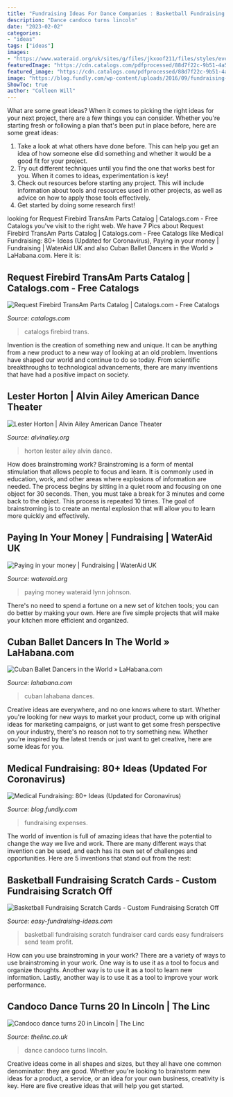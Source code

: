```yaml
---
title: "Fundraising Ideas For Dance Companies : Basketball Fundraising Scratch Fundraiser Card Cards Easy Fundraisers Send Team Profit"
description: "Dance candoco turns lincoln"
date: "2023-02-02"
categories:
- "ideas"
tags: ["ideas"]
images:
- "https://www.wateraid.org/uk/sites/g/files/jkxoof211/files/styles/event_landscape_3x2/public/pay-in-offline-donations.jpg?itok=-DxRkS9-"
featuredImage: "https://cdn.catalogs.com/pdfprocessed/88d7f22c-9b51-4a51-82ca-a39a5e404a10/CatalogsDotCom_Firebird_2021.jpg"
featured_image: "https://cdn.catalogs.com/pdfprocessed/88d7f22c-9b51-4a51-82ca-a39a5e404a10/CatalogsDotCom_Firebird_2021.jpg"
image: "https://blog.fundly.com/wp-content/uploads/2016/09/fundraising-ideas-for-medical-health-expenses-1.png"
ShowToc: true
author: "Colleen Will"
---
```



What are some great ideas?
When it comes to picking the right ideas for your next project, there are a few things you can consider. Whether you're starting fresh or following a plan that's been put in place before, here are some great ideas:
1. Take a look at what others have done before. This can help you get an idea of how someone else did something and whether it would be a good fit for your project. 
2. Try out different techniques until you find the one that works best for you. When it comes to ideas, experimentation is key! 
3. Check out resources before starting any project. This will include information about tools and resources used in other projects, as well as advice on how to apply those tools effectively. 
4. Get started by doing some research first!

	

		
looking for Request Firebird TransAm Parts Catalog | Catalogs.com - Free Catalogs you've visit to the right web. We have 7 Pics about Request Firebird TransAm Parts Catalog | Catalogs.com - Free Catalogs like Medical Fundraising: 80+ Ideas (Updated for Coronavirus), Paying in your money | Fundraising | WaterAid UK and also Cuban Ballet Dancers in the World » LaHabana.com. Here it is:
		
    
## Request Firebird TransAm Parts Catalog | Catalogs.com - Free Catalogs

<img loading=lazy src="https://cdn.catalogs.com/pdfprocessed/88d7f22c-9b51-4a51-82ca-a39a5e404a10/CatalogsDotCom_Firebird_2021.jpg" onerror="this.onerror=null;this.src='https://tse3.mm.bing.net/th?id=OIP.cIW_WKWhnYjwOdWAqEGMewHaKn&amp;pid=15.1';" alt="Request Firebird TransAm Parts Catalog | Catalogs.com - Free Catalogs">

_Source: catalogs.com_

>catalogs firebird trans. 

	

Invention is the creation of something new and unique. It can be anything from a new product to a new way of looking at an old problem. Inventions have shaped our world and continue to do so today. From scientific breakthroughs to technological advancements, there are many inventions that have had a positive impact on society.

    
## Lester Horton | Alvin Ailey American Dance Theater

<img loading=lazy src="https://www.alvinailey.org/sites/default/files/LH2.JPG" onerror="this.onerror=null;this.src='https://tse2.mm.bing.net/th?id=OIP.Uyoqf6KQqyrh2F2tmsZKCQHaJa&amp;pid=15.1';" alt="Lester Horton | Alvin Ailey American Dance Theater">

_Source: alvinailey.org_

>horton lester ailey alvin dance. 

	

How does brainstroming work?
Brainstroming is a form of mental stimulation that allows people to focus and learn. It is commonly used in education, work, and other areas where explosions of information are needed. The process begins by sitting in a quiet room and focusing on one object for 30 seconds. Then, you must take a break for 3 minutes and come back to the object. This process is repeated 10 times. The goal of brainstroming is to create an mental explosion that will allow you to learn more quickly and effectively.

    
## Paying In Your Money | Fundraising | WaterAid UK

<img loading=lazy src="https://www.wateraid.org/uk/sites/g/files/jkxoof211/files/styles/event_landscape_3x2/public/pay-in-offline-donations.jpg?itok=-DxRkS9-" onerror="this.onerror=null;this.src='https://tse1.mm.bing.net/th?id=OIP.E46HSvztaJBxfi_DnCxzaAHaE8&amp;pid=15.1';" alt="Paying in your money | Fundraising | WaterAid UK">

_Source: wateraid.org_

>paying money wateraid lynn johnson. 

	

There's no need to spend a fortune on a new set of kitchen tools; you can do better by making your own. Here are five simple projects that will make your kitchen more efficient and organized.

    
## Cuban Ballet Dancers In The World » LaHabana.com

<img loading=lazy src="http://www.lahabana.com/content/wp-content/uploads/2016/04/cuba-ballet-dancers.jpg" onerror="this.onerror=null;this.src='https://tse2.mm.bing.net/th?id=OIP.JB1ray__bYKqwaNIKIfpxAHaKB&amp;pid=15.1';" alt="Cuban Ballet Dancers in the World » LaHabana.com">

_Source: lahabana.com_

>cuban lahabana dances. 

	

Creative ideas are everywhere, and no one knows where to start. Whether you're looking for new ways to market your product, come up with original ideas for marketing campaigns, or just want to get some fresh perspective on your industry, there's no reason not to try something new. Whether you're inspired by the latest trends or just want to get creative, here are some ideas for you.

    
## Medical Fundraising: 80+ Ideas (Updated For Coronavirus)

<img loading=lazy src="https://blog.fundly.com/wp-content/uploads/2016/09/fundraising-ideas-for-medical-health-expenses-1.png" onerror="this.onerror=null;this.src='https://tse4.mm.bing.net/th?id=OIP.N9NnH5No8v7kLMXzNblU0gHaDe&amp;pid=15.1';" alt="Medical Fundraising: 80+ Ideas (Updated for Coronavirus)">

_Source: blog.fundly.com_

>fundraising expenses. 

	

The world of invention is full of amazing ideas that have the potential to change the way we live and work. There are many different ways that invention can be used, and each has its own set of challenges and opportunities. Here are 5 inventions that stand out from the rest:

    
## Basketball Fundraising Scratch Cards - Custom Fundraising Scratch Off

<img loading=lazy src="http://www.easy-fundraising-ideas.com/efi-images-v3/prd-sc-basketball.jpg" onerror="this.onerror=null;this.src='https://tse2.mm.bing.net/th?id=OIP.ngNLDBf_CitayMx4eNvebgAAAA&amp;pid=15.1';" alt="Basketball Fundraising Scratch Cards - Custom Fundraising Scratch Off">

_Source: easy-fundraising-ideas.com_

>basketball fundraising scratch fundraiser card cards easy fundraisers send team profit. 

	

How can you use brainstroming in your work?
There are a variety of ways to use brainstroming in your work. One way is to use it as a tool to focus and organize thoughts. Another way is to use it as a tool to learn new information. Lastly, another way is to use it as a tool to improve your work performance.

    
## Candoco Dance Turns 20 In Lincoln | The Linc

<img loading=lazy src="https://thelinc.co.uk/wp-content/uploads/2011/11/HG2_1576HGX2Final-2.jpg" onerror="this.onerror=null;this.src='https://tse3.mm.bing.net/th?id=OIP.Plwbj42rRo5poTpeabTaPQHaFz&amp;pid=15.1';" alt="Candoco dance turns 20 in Lincoln | The Linc">

_Source: thelinc.co.uk_

>dance candoco turns lincoln. 

	

Creative ideas come in all shapes and sizes, but they all have one common denominator: they are good. Whether you're looking to brainstorm new ideas for a product, a service, or an idea for your own business, creativity is key. Here are five creative ideas that will help you get started.

